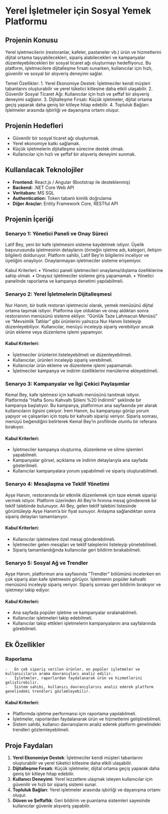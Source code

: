 # Yerel İşletmeler için Sosyal Yemek Platformu

## Projenin Konusu
Yerel işletmecilerin (restoranlar, kafeler, pastaneler vb.) ürün ve hizmetlerini dijital ortama taşıyabilecekleri, sipariş alabilecekleri ve kampanyalar düzenleyebilecekleri bir sosyal ticaret ağı oluşturmayı hedefliyoruz. Bu platform, işletmecilere dijitalleşme fırsatı sunarken, kullanıcılar için hızlı, güvenilir ve sosyal bir alışveriş deneyimi sağlar.

Temel Özellikler:
	1.	Yerel Ekonomiye Destek: İşletmeciler kendi müşteri tabanlarını oluşturabilir ve yerel tüketici kitlesine daha etkili ulaşabilir.
	2.	Güvenilir Sosyal Ticaret Ağı: Kullanıcılar için hızlı ve şeffaf bir alışveriş deneyimi sağlanır.
 	3.	Dijitalleşme Fırsatı: Küçük işletmeler, dijital ortama geçiş yaparak daha geniş bir kitleye hitap edebilir.
	4.	Topluluk Bağları: İşletmeler arasında işbirliği ve dayanışma ortamı oluşur.

## Projenin Hedefleri
- Güvenilir bir sosyal ticaret ağı oluşturmak.
- Yerel ekonomiye katkı sağlamak.
- Küçük işletmelerin dijitalleşme sürecine destek olmak.
- Kullanıcılar için hızlı ve şeffaf bir alışveriş deneyimi sunmak.

## Kullanılacak Teknolojiler
- **Frontend:** React.js / Angular (Bootstrap ile desteklenmiş)
- **Backend:** .NET Core Web API
- **Veritabanı:** MS SQL
- **Authentication:** Token tabanlı kimlik doğrulama
- **Diğer Araçlar:** Entity Framework Core, RESTful API

## Projenin İçeriği

### Senaryo 1: Yönetici Paneli ve Onay Süreci
Latif Bey, yeni bir kafe işletmesini sisteme kaydetmek istiyor. Üyelik başvurusunda işletmesinin detaylarını (örneğin işletme adı, kategori, iletişim bilgileri) dolduruyor. Platform sahibi, Latif Bey’in bilgilerini inceliyor ve üyeliğini onaylıyor. Onaylanmayan işletmeciler sisteme erişemiyor.

Kabul Kriterleri:
	•	Yönetici paneli işletmecileri onaylama/dışlama özelliklerine sahip olmalı.
	•	Onaysız işletmeciler sisteme giriş yapamamalı.
	•	Yönetici panelinde raporlama ve kampanya denetimi yapılabilmeli.

### Senaryo 2: Yerel İşletmelerin Dijitalleşmesi
Nur Hanım, bir butik restoran işletmecisi olarak, yemek menüsünü dijital ortama taşımak istiyor. Platforma üye olduktan ve onay aldıktan sonra restoranının menüsünü sisteme ekliyor. “Günlük Taze Lahmacun Menüsü” ve “Mevsimlik Tatlılar” gibi ürünlerini yalnızca Nur Hanım listeleyip düzenleyebiliyor. Kullanıcılar, menüyü inceleyip sipariş verebiliyor ancak ürün ekleme veya düzenleme işlemi yapamıyor.


#### Kabul Kriterleri:
- İşletmeciler ürünlerini listeleyebilmeli ve düzenleyebilmeli.
- Kullanıcılar, ürünleri inceleyip sipariş verebilmeli.
- Kullanıcılar ürün ekleme ve düzenleme işlemi yapamamalı.
- İşletmeciler kampanya ve indirim özelliklerini menülerine ekleyebilmeli.

### Senaryo 3: Kampanyalar ve İlgi Çekici Paylaşımlar
Kemal Bey, kafe işletmesi için kahvaltı menüsünü tanıtmak istiyor. Platformda "Hafta Sonu Kahvaltı Şöleni %20 İndirimli" şeklinde bir kampanya başlatıyor. Bu kampanya, platformun ana sayfasında yer alarak kullanıcıların ilgisini çekiyor. İrem Hanım, bu kampanyayı görüp yorum yapıyor ve çalışanları için toplu bir kahvaltı siparişi veriyor. Sipariş sonrası, menüyü beğendiğini belirterek Kemal Bey’in profilinde olumlu bir referans bırakıyor.

#### Kabul Kriterleri:
- İşletmeciler kampanya oluşturma, düzenleme ve silme işlemleri yapabilmeli.
- Kampanyalar görsel, açıklama ve indirim detaylarıyla ana sayfada gösterilmeli.
- Kullanıcılar kampanyalara yorum yapabilmeli ve sipariş oluşturabilmeli.

### Senaryo 4: Mesajlaşma ve Teklif Yönetimi
Ayşe Hanım, restoranında bir etkinlik düzenlemek için taze ekmek siparişi vermek istiyor. Platform üzerinden Ali Bey’in fırınına mesaj göndererek bir teklif talebinde bulunuyor. Ali Bey, gelen teklif talebini listesinde görüntüleyip Ayşe Hanım’a bir fiyat sunuyor. Anlaşma sağlandıktan sonra sipariş detayları tamamlanıyor.

#### Kabul Kriterleri:
- Kullanıcılar işletmelere özel mesaj gönderebilmeli.
- İşletmeciler gelen mesajları ve teklif taleplerini listeleyip yönetebilmeli.
- Sipariş tamamlandığında kullanıcılar geri bildirim bırakabilmeli.

### Senaryo 5: Sosyal Ağ ve Trendler
Ayşe Hanım, platformun ana sayfasında "Trendler" bölümünü incelerken en çok sipariş alan kafe işletmesini görüyor. İşletmenin popüler kahvaltı menüsünü inceleyip sipariş veriyor. Sipariş sonrası geri bildirim bırakıyor ve işletmeyi takip ediyor.

#### Kabul Kriterleri:
- Ana sayfada popüler işletme ve kampanyalar sıralanabilmeli.
- Kullanıcılar işletmeleri takip edebilmeli.
- Kullanıcılar takip ettikleri işletmelerin kampanyalarını ana sayfalarında görebilmeli.

## Ek Özellikler

### Raporlama
	-	En çok sipariş verilen ürünler, en popüler işletmeler ve kullanıcıların arama davranışları analiz edilir.
	-	İşletmeler, raporlardan faydalanarak ürün ve hizmetlerini geliştirebilir.
	-	Sistem sahibi, kullanıcı davranışlarını analiz ederek platform genelindeki trendleri gözlemleyebilir.

#### Kabul Kriterleri:
- Platformda işletme performansı için raporlama yapılabilmeli.
- İşletmeler, raporlardan faydalanarak ürün ve hizmetlerini geliştirebilmeli.
- Sistem sahibi, kullanıcı davranışlarını analiz ederek platform genelindeki trendleri gözlemleyebilmeli.

## Proje Faydaları
1. **Yerel Ekonomiye Destek**: İşletmeciler kendi müşteri tabanlarını oluşturabilir ve yerel tüketici kitlesine daha etkili ulaşabilir.
2. **Dijitalleşme Fırsatı**: Küçük işletmeler, dijital ortama geçiş yaparak daha geniş bir kitleye hitap edebilir.
3. **Kullanıcı Deneyimi**: Yerel lezzetlere ulaşmak isteyen kullanıcılar için güvenilir ve hızlı bir sipariş sistemi sunar.
4. **Topluluk Bağları**: Yerel işletmeler arasında işbirliği ve dayanışma ortamı oluşur.
5. **Güven ve Şeffaflık**: Geri bildirim ve puanlama sistemleri sayesinde kullanıcılar güvenle alışveriş yapabilir.

